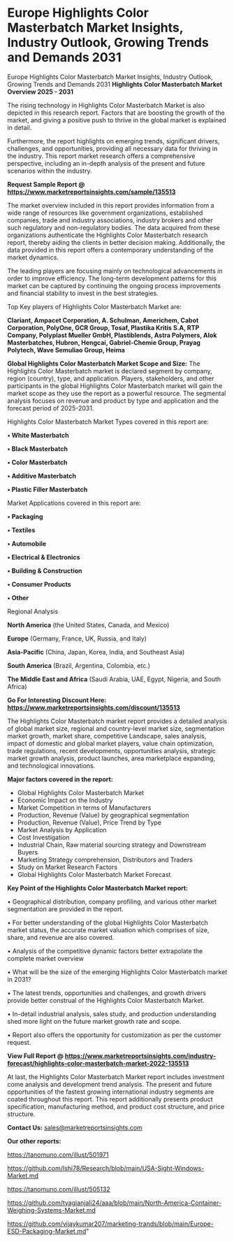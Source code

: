 # Europe Highlights Color Masterbatch Market Insights, Industry Outlook, Growing Trends and Demands 2031
 Europe Highlights Color Masterbatch Market Insights, Industry Outlook, Growing Trends and Demands 2031
<Strong> Highlights Color Masterbatch Market Overview 2025 - 2031</strong>

The rising technology in Highlights Color Masterbatch Market is also depicted in this research report. Factors that are boosting the growth of the market, and giving a positive push to thrive in the global market is explained in detail.

Furthermore, the report highlights on emerging trends, significant drivers, challenges, and opportunities, providing all necessary data for thriving in the industry. This report market research offers a comprehensive perspective, including an in-depth analysis of the present and future scenarios within the industry.

<strong>Request Sample Report @ <a href=https://www.marketreportsinsights.com/sample/135513>https://www.marketreportsinsights.com/sample/135513</a></strong>

The market overview included in this report provides information from a wide range of resources like government organizations, established companies, trade and industry associations, industry brokers and other such regulatory and non-regulatory bodies. The data acquired from these organizations authenticate the Highlights Color Masterbatch research report, thereby aiding the clients in better decision making. Additionally, the data provided in this report offers a contemporary understanding of the market dynamics.

The leading players are focusing mainly on technological advancements in order to improve efficiency. The long-term development patterns for this market can be captured by continuing the ongoing process improvements and financial stability to invest in the best strategies.

Top Key players of Highlights Color Masterbatch Market are:

<strong>Clariant, Ampacet Corporation, A. Schulman, Americhem, Cabot Corporation, PolyOne, GCR Group, Tosaf, Plastika Kritis S.A, RTP Company, Polyplast Mueller GmbH, Plastiblends, Astra Polymers, Alok Masterbatches, Hubron, Hengcai, Gabriel-Chemie Group, Prayag Polytech, Wave Semuliao Group, Heima</strong>

<strong><b>Global Highlights Color Masterbatch Market Scope and Size:</b></strong>
The Highlights Color Masterbatch market is declared segment by company, region (country), type, and application. Players, stakeholders, and other participants in the global Highlights Color Masterbatch market will gain the market scope as they use the report as a powerful resource. The segmental analysis focuses on revenue and product by type and application and the forecast period of 2025-2031.

Highlights Color Masterbatch Market Types covered in this report are:

<strong>• White Masterbatch

• Black Masterbatch

• Color Masterbatch

• Additive Masterbatch

• Plastic Filler Masterbatch</strong>

Market Applications covered in this report are:

<strong>• Packaging

• Textiles

• Automobile

• Electrical & Electronics

• Building & Construction

• Consumer Products

• Other</strong> 

Regional Analysis

<strong>North America</strong> (the United States, Canada, and Mexico)

<strong>Europe</strong> (Germany, France, UK, Russia, and Italy)

<strong>Asia-Pacific</strong> (China, Japan, Korea, India, and Southeast Asia)

<strong>South America</strong> (Brazil, Argentina, Colombia, etc.)

<strong>The Middle East and Africa</strong> (Saudi Arabia, UAE, Egypt, Nigeria, and South Africa)

<strong>Go For Interesting Discount Here: <a href=https://www.marketreportsinsights.com/discount/135513>https://www.marketreportsinsights.com/discount/135513</a></strong>

The Highlights Color Masterbatch market report provides a detailed analysis of global market size, regional and country-level market size, segmentation market growth, market share, competitive Landscape, sales analysis, impact of domestic and global market players, value chain optimization, trade regulations, recent developments, opportunities analysis, strategic market growth analysis, product launches, area marketplace expanding, and technological innovations.

<strong><b>Major factors covered in the report:</b></strong>
<ul>
  <li>Global Highlights Color Masterbatch Market </li>
  <li>Economic Impact on the Industry</li>
  <li>Market Competition in terms of Manufacturers</li>
  <li>Production, Revenue (Value) by geographical segmentation</li>
  <li>Production, Revenue (Value), Price Trend by Type</li>
  <li>Market Analysis by Application</li>
  <li>Cost Investigation</li>
  <li>Industrial Chain, Raw material sourcing strategy and Downstream Buyers</li>
  <li>Marketing Strategy comprehension, Distributors and Traders</li>
  <li>Study on Market Research Factors</li>
  <li>Global Highlights Color Masterbatch Market Forecast</li>
</ul>

<strong><b>Key Point of the Highlights Color Masterbatch Market report:</b></strong>

• Geographical distribution, company profiling, and various other market segmentation are provided in the report.

• For better understanding of the global Highlights Color Masterbatch market status, the accurate market valuation which comprises of size, share, and revenue are also covered.

• Analysis of the competitive dynamic factors better extrapolate the complete market overview

• What will be the size of the emerging Highlights Color Masterbatch market in 2031?

• The latest trends, opportunities and challenges, and growth drivers provide better construal of the Highlights Color Masterbatch Market.

• In-detail industrial analysis, sales study, and production understanding shed more light on the future market growth rate and scope.

• Report also offers the opportunity for customization as per the customer request.

<strong><b>View Full Report @ <a href=https://www.marketreportsinsights.com/industry-forecast/highlights-color-masterbatch-market-2022-135513>https://www.marketreportsinsights.com/industry-forecast/highlights-color-masterbatch-market-2022-135513</a></b></strong>


At last, the Highlights Color Masterbatch Market report includes investment come analysis and development trend analysis. The present and future opportunities of the fastest growing international industry segments are coated throughout this report. This report additionally presents product specification, manufacturing method, and product cost structure, and price structure.

<strong>Contact Us:</strong>
sales@marketreportsinsights.com

<strong>Our other reports:</strong>

<a href=https://tanomuno.com/illust/501971>https://tanomuno.com/illust/501971</a>

<a href=https://github.com/Ishi78/Research/blob/main/USA-Sight-Windows-Market.md>https://github.com/Ishi78/Research/blob/main/USA-Sight-Windows-Market.md</a>

<a href=https://tanomuno.com/illust/505132>https://tanomuno.com/illust/505132</a>

<a href=https://github.com/tyagianjali24/aaa/blob/main/North-America-Container-Weighing-Systems-Market.md>https://github.com/tyagianjali24/aaa/blob/main/North-America-Container-Weighing-Systems-Market.md</a>

<a href=https://github.com/vijaykumar207/marketing-trands/blob/main/Europe-ESD-Packaging-Market.md>https://github.com/vijaykumar207/marketing-trands/blob/main/Europe-ESD-Packaging-Market.md</a>"
